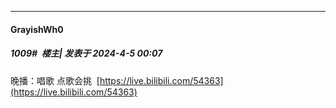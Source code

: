 ﻿
*****

####  GrayishWh0  
##### 1009#         楼主| 发表于 2024-4-5 00:07

晚播：唱歌 点歌会挑  [https://live.bilibili.com/54363](https://live.bilibili.com/54363)

